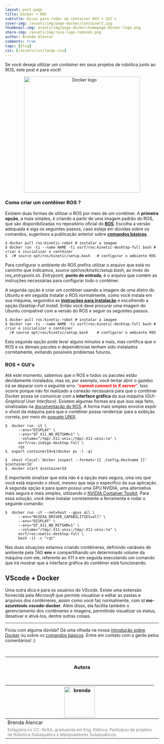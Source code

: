 ```yaml
---
layout: post-page
title: Docker + ROS
subtitle: Dicas para rodar um container ROS + GUI's
cover-img: /assets/img/page-docker/container2.jpg
thumbnail-img: assets/img/page-docker/homepage-docker-logo.png
share-img: /assets/img/rosa-logo-redondo.png
author: Brenda Alencar
comments: true
tags: [blog]
css: [/assets/css/tango.css]
---
```


Se você deseja utilizar um *container* em seus projetos de robótica junto ao ROS, este post é para você!

<center><img src="{{ 'assets/img/page-docker/rosondocker.png' | relative_url }}" alt="Docker logo" width="380"/></center>

### Como criar um contêiner ROS ?

Existem duas formas de utilizar o ROS por meio de um contêiner. A **primeira opção**, a mais simples, é criando a partir de uma imagem padrão do ROS, que são disponibilizadas no repositório oficial do [**ROS**](https://registry.hub.docker.com/_/ros). Escolha a versão adequada e siga os seguintes passos, caso esteja em dúvidas sobre os comandos, sugerimos a publicação anterior sobre [**comandos básicos**](https://braziliansinrobotics.com/2021-12-13-docker-instructions/).

```shell
$ docker pull ros:kinetic-robot # instalar a imagem
$ docker run -ti --name NAME -ti osrf/ros:kinetic-desktop-full bash # criar e inicializar o contêiner
$  /# source opt/ros/kinetic/setup.bash   # configurar o ambiente ROS
```

Para configurar o ambiente do ROS prefira utilizar o arquivo que está no caminho que indicamos, *source opt/ros/kinetic/setup.bash*, ao invés do *ros_entrypoint.sh*. *Entrypoint*, **ponto de entrada**,  é o arquivo que contém as instruções necessárias para configurar todo o contêiner.

A segunda opção é criar um contêiner usando a imagem de uma *distro* do Ubuntu e em seguida instalar o ROS normalmente, como você instala em sua máquina, seguindos as [**instruções para instalação**](http://wiki.ros.org/ROS/Installation) e escolhendo a opção *Desktop-Full Install*. Então você deve procurar uma imagem do Ubuntu compatível com a versão do ROS e seguir os seguintes passos.

```shell
$ docker pull ros:kinetic-robot # instalar a imagem
$ docker run -ti --name NAME -ti osrf/ros:kinetic-desktop-full bash # criar e inicializar o contêiner
  /# source opt/ros/kinetic/setup.bash    # configurar o ambiente ROS
```
Esta segunda opção pode levar alguns minutos a mais, mas certifica que o ROS e os demais pacotes e dependências tenham sido instalados corretamente, evitando possíveis problemas futuros.

### ROS + GUI's

Até este momento, sabemos que o ROS e todos os pacotes estão devidamente instalados, mas se, por exemplo, você tentar abrir o gazebo irá se deparar com o seguinte erro: <span style="color:red">"**cannot connect to X server**"</span>. Isso ocorre porque não foi realizado a conexão necessária para que o contêiner Docker possa se comunicar com a **interface gráfica** da sua máquina (GUI- *Graphical User Interface*). Existem algumas formas ara que isso seja feito, sinalizadas na [documentação do ROS](http://wiki.ros.org/docker/Tutorials/GUI). A forma mais simples envolve expôr o *xhost* da máquina para que o contêiner possa renderizar para a exibição correta, por meio do [soquete UNIX](https://www.ibm.com/docs/en/ztpf/1.1.0.15?topic=considerations-unix-domain-sockets).

```shell
$  docker run -it \
      --env="DISPLAY" \
      --env="QT_X11_NO_MITSHM=1" \
      --volume="/tmp/.X11-unix:/tmp/.X11-unix:rw" \
      osrf/ros:indigo-desktop-full \
      rqt
$  export containerId=$(docker ps -l -q)

$  xhost +local:`docker inspect --format='{{ .Config.Hostname }}' $containerId`
$  docker start $containerId
```

É importante sinalizar que esta não é a opção mais segura, uma vez que você está expondo o xhost, mesmo que seja o específico da sua aplicação. A segunda opção é para quem possui uma GPU NVIDIA, uma alternativa mais segura e mais simples, utilizando o [NVIDIA Container Toolkit](https://github.com/NVIDIA/nvidia-docker). Para essa solução, você deve instalar corretamente a ferramenta e rodar o seguinte comando:

```shell
$  docker run -it --net=host --gpus all \
      --env="NVIDIA_DRIVER_CAPABILITIES=all" \
      --env="DISPLAY" \
      --env="QT_X11_NO_MITSHM=1" \
      --volume="/tmp/.X11-unix:/tmp/.X11-unix:rw" \
      osrf/ros:noetic-desktop-full \
      bash -it -c "rqt"
```

Nas duas situações estamos criando contêineres, definindo variáveis de ambiente pela TAG **env** e compartilhando um determinado volume da máquina com ele, referente ao X11 e em seguida executando um comando que irá mostrar que a interface gráfica do contêiner está funcionando.

## VScode + Docker

Uma outra dica é para os usuários do *VScode*. Existe uma extensão fornecida pela *Microsoft* que permite visualizar e editar as pastas e arquivos dos contêineres, assim como você faz normalmente, com id **ms-azuretools.vscode-docker**. Além disso, ela facilita também o gerenciamento dos contêineres e imagens, permitindo visualizar os status, desativar e ativá-los, dentre outras coisas.  


----------------------------------------------------------------
Ficou com alguma dúvida? Dá uma olhada na nossa [introdução sobre Docker](https://braziliansinrobotics.com/2021-12-13-docker-first-steps/) ou sobre os [comandos básicos](https://braziliansinrobotics.com/2021-12-13-docker-instructions/) .Entre em contato com a gente pelos comentários! :)

<br>

<hr>

<!-- autor -->
<center><h3 class="post-title">Autora</h3><br/></center>
<div class="row">
  <div class="col-xl-auto offset-xl-0 col-lg-4 offset-lg-0 center">
    <table class="table-borderless highlight" style="background: #00000000">
      <thead>
        <tr>
          <th><img src="{{ 'assets/img/people/brendaalencar-1.png' | relative_url }}" width="100" alt="brenda" class="img-fluid rounded-circle" /></th>
        </tr>
      </thead>
      <tbody>
        <tr class="font-weight-bolder" style="text-align: center margin-top: 0">
          <td>Brenda Alencar</td>
        </tr>
        <tr style="text-align: center" >
          <td style="color: #808080; vertical-align: top; text-align: justify"><small>Estagiária no CC-RoSA, graduanda em Eng. Elétrica. Participou de projetos de Robótica Subaquática e Manipuladores Subaquáticos.</small></td>
          <td></td>
        </tr>
      </tbody>
    </table>
  </div>
</div>
<br>
